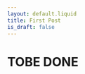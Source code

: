 ```yaml
---
layout: default.liquid
title: First Post
is_draft: false
---
```


# TOBE DONE


<!-- vim: tw=64 tabstop=4 shiftwidth=4 expandtab
-->
